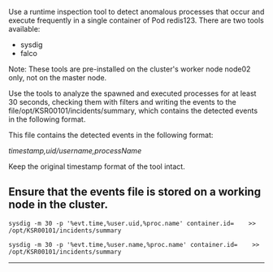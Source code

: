 Use a runtime inspection tool to detect anomalous processes that occur and execute frequently in a single container of Pod redis123.
There are two tools available:
- sysdig
- falco

Note: These tools are pre-installed on the cluster's worker node node02 only, not on the master node.

Use the tools to analyze the spawned and executed processes for at least 30 seconds, checking them with filters and writing the events to the file/opt/KSR00101/incidents/summary, which contains the detected events in the following format.

This file contains the detected events in the following format:

*timestamp,uid/username,processName*

Keep the original timestamp format of the tool intact.

Ensure that the events file is stored on a working node in the cluster.
---

`sysdig -m 30 -p '%evt.time,%user.uid,%proc.name' container.id=    >> /opt/KSR00101/incidents/summary`

`sysdig -m 30 -p '%evt.time,%user.name,%proc.name' container.id=    >> /opt/KSR00101/incidents/summary`

---
